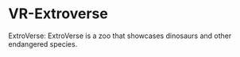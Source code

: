 # VR-Extroverse
ExtroVerse: ExtroVerse is a zoo that showcases dinosaurs and other endangered species. 
